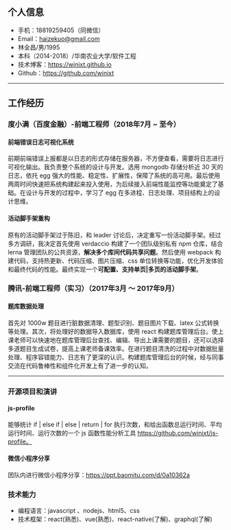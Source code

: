 ## 个人信息

- 手机：18819259405（同微信）
- Email：haizekuo@gmail.com
- 林全昌/男/1995
- 本科（2014-2018）/华南农业大学/软件工程
- 技术博客：https://winixt.github.io
- Github：https://github.com/winixt

------

## 工作经历

### 度小满（百度金融）-前端工程师（2018年7月 ~ 至今）

#### 前端错误日志可视化系统

前期前端错误上报都是以日志的形式存储在服务器，不方便查看，需要将日志进行可视化输出。我负责整个系统的设计与开发。选用 mongodb 存储分析近 30 天的日志，依托 egg 强大的性能、稳定性、扩展性，保障了系统的高可用。最后使用两周时间快速把系统构建起来投入使用，为后续接入前端性能监控等功能奠定了基础。在设计与开发的过程中，学习了 egg 在多进程、日志处理、项目结构上的设计思维。

#### 活动脚手架重构

原有的活动脚手架过于陈旧，和 leader 讨论后，决定重写一份活动脚手架。经过多方调研，我决定首先使用 verdaccio 构建了一个团队级别私有 npm 仓库，结合 lerna 管理团队的公共资源，**解决多个库间代码共享问题**。然后使用 webpack 构建代码，支持热更新、代码压缩、图片压缩、css 单位转换等功能，优化开发体验和最终代码的性能。最终实现一个**可配置、支持单页|多页的活动脚手架**。

### 腾讯-前端工程师（实习）（2017年3月 ～ 2017年9月）

#### 题库数据处理

首先对 1000w 题目进行脏数据清理、题型识别、题目图片下载、latex 公式转换等处理。其次，将处理好的数据导入数据库，使用 react 构建题库管理后台。使上课老师可以快速地在题库管理后台查找、编辑、导出上课需要的题目，还可以选择多道题目生成试卷，提高上课老师备课效率。在进行题目清洗的过程中对数据批量处理、程序容错能力、日志有了更深的认识。构建题库管理后台的时候，经与同事交流在代码鲁棒性和组件化开发上有了进一步的认知。

------

### 开源项目和演讲

#### js-profile

能够统计 if | else if | else | return | for 执行次数，和给出函数总运行时间、平均运行时间、运行次数的一个 js 函数性能分析工具 https://github.com/winixt/js-profile。

#### 微信小程序分享

团队内进行微信小程序分享：<https://ppt.baomitu.com/d/0a10362a>

### 技术能力

* 编程语言：javascript 、nodejs、html5、css
* 技术框架：react(熟悉)、vue(熟悉)、react-native(了解)、graphql(了解)
